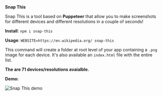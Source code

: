 **Snap This**

Snap This is a tool based on **Puppeteer** that allow you to make screenshots for different devices and different resolutions in a couple of seconds!

**Install**: 
`npm i snap-this`

**Usage**: 
`WEBSITE=https://en.wikipedia.org/ snap-this`

This command will create a folder at root level of your app containing a `.png` image for each device. It's also available an `index.html` file with the entire list.

**The are 71 devices/resolutions avaialble.**

**Demo:**

![Snap This demo](http://eugeniosegala.it/wp-content/uploads/2019/09/snap-this-demo.gif)
